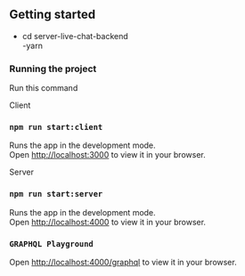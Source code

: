 ## Getting started

- cd server-live-chat-backend \
  -yarn

### Running the project

Run this command

Client

### `npm run start:client`

Runs the app in the development mode.\
Open [http://localhost:3000](http://localhost:3000) to view it in your browser.

Server

### `npm run start:server`

Runs the app in the development mode.\
Open [http://localhost:4000](http://localhost:4000) to view it in your browser.

### `GRAPHQL Playground`

Open [http://localhost:4000/graphql](http://localhost:4000graphql) to view it in your browser.
